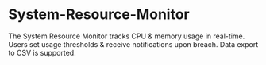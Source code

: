 # System-Resource-Monitor
 The System Resource Monitor tracks CPU &amp; memory usage in real-time. Users set usage thresholds &amp; receive notifications upon breach. Data export to CSV is supported.
